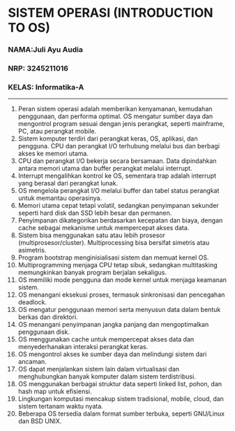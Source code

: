 

# SISTEM OPERASI (INTRODUCTION TO OS)

### NAMA:Juli Ayu Audia
### NRP: 3245211016
### KELAS: Informatika-A


---

1.	Peran sistem operasi adalah memberikan kenyamanan, kemudahan penggunaan, dan performa optimal. OS mengatur sumber daya dan mengontrol program sesuai dengan jenis perangkat, seperti mainframe, PC, atau perangkat mobile.
2.	Sistem komputer terdiri dari perangkat keras, OS, aplikasi, dan pengguna. CPU dan perangkat I/O terhubung melalui bus dan berbagi akses ke memori utama.
3.	CPU dan perangkat I/O bekerja secara bersamaan. Data dipindahkan antara memori utama dan buffer perangkat melalui interrupt.
4.	Interrupt mengalihkan kontrol ke OS, sementara trap adalah interrupt yang berasal dari perangkat lunak.
5.	OS mengelola perangkat I/O melalui buffer dan tabel status perangkat untuk memantau operasinya.
6.	Memori utama cepat tetapi volatil, sedangkan penyimpanan sekunder seperti hard disk dan SSD lebih besar dan permanen.
7.	Penyimpanan dikategorikan berdasarkan kecepatan dan biaya, dengan cache sebagai mekanisme untuk mempercepat akses data.
8.	Sistem bisa menggunakan satu atau lebih prosesor (multiprosesor/cluster). Multiprocessing bisa bersifat simetris atau asimetris.
9.	Program bootstrap menginisialisasi sistem dan memuat kernel OS.
10.	Multiprogramming menjaga CPU tetap sibuk, sedangkan multitasking memungkinkan banyak program berjalan sekaligus.
11.	OS memiliki mode pengguna dan mode kernel untuk menjaga keamanan sistem.
12.	OS menangani eksekusi proses, termasuk sinkronisasi dan pencegahan deadlock.
13.	OS mengatur penggunaan memori serta menyusun data dalam bentuk berkas dan direktori.
14.	OS menangani penyimpanan jangka panjang dan mengoptimalkan penggunaan disk.
15.	OS menggunakan cache untuk mempercepat akses data dan menyederhanakan interaksi perangkat keras.
16.	OS mengontrol akses ke sumber daya dan melindungi sistem dari ancaman.
17.	OS dapat menjalankan sistem lain dalam virtualisasi dan menghubungkan banyak komputer dalam sistem terdistribusi.
18.	OS menggunakan berbagai struktur data seperti linked list, pohon, dan hash map untuk efisiensi.
19.	Lingkungan komputasi mencakup sistem tradisional, mobile, cloud, dan sistem tertanam waktu nyata.
20.	Beberapa OS tersedia dalam format sumber terbuka, seperti GNU/Linux dan BSD UNIX.
